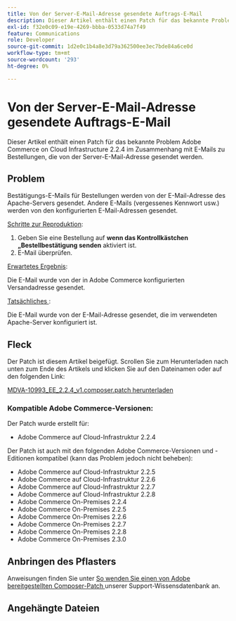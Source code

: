 ```yaml
---
title: Von der Server-E-Mail-Adresse gesendete Auftrags-E-Mail
description: Dieser Artikel enthält einen Patch für das bekannte Problem Adobe Commerce on Cloud Infrastructure 2.2.4 im Zusammenhang mit E-Mails zu Bestellungen, die von der Server-E-Mail-Adresse gesendet werden.
exl-id: f32e0c09-e19e-4269-bbba-0533d74a7f49
feature: Communications
role: Developer
source-git-commit: 1d2e0c1b4a8e3d79a362500ee3ec7bde84a6ce0d
workflow-type: tm+mt
source-wordcount: '293'
ht-degree: 0%

---
```


# Von der Server-E-Mail-Adresse gesendete Auftrags-E-Mail

Dieser Artikel enthält einen Patch für das bekannte Problem Adobe Commerce on Cloud Infrastructure 2.2.4 im Zusammenhang mit E-Mails zu Bestellungen, die von der Server-E-Mail-Adresse gesendet werden.

## Problem

Bestätigungs-E-Mails für Bestellungen werden von der E-Mail-Adresse des Apache-Servers gesendet. Andere E-Mails (vergessenes Kennwort usw.) werden von den konfigurierten E-Mail-Adressen gesendet.

<u>Schritte zur Reproduktion</u>:

1. Geben Sie eine Bestellung auf **wenn das Kontrollkästchen „Bestellbestätigung senden** aktiviert ist.
1. E-Mail überprüfen.

<u>Erwartetes Ergebnis</u>:

Die E-Mail wurde von der in Adobe Commerce konfigurierten Versandadresse gesendet.

<u>Tatsächliches </u>:

Die E-Mail wurde von der E-Mail-Adresse gesendet, die im verwendeten Apache-Server konfiguriert ist.

## Fleck

Der Patch ist diesem Artikel beigefügt. Scrollen Sie zum Herunterladen nach unten zum Ende des Artikels und klicken Sie auf den Dateinamen oder auf den folgenden Link:

[MDVA-10993\_EE\_2.2.4\_v1.composer.patch herunterladen](assets/MDVA-10993_EE_2.2.4_v1.composer.patch.zip)

### Kompatible Adobe Commerce-Versionen:

Der Patch wurde erstellt für:

* Adobe Commerce auf Cloud-Infrastruktur 2.2.4

Der Patch ist auch mit den folgenden Adobe Commerce-Versionen und -Editionen kompatibel (kann das Problem jedoch nicht beheben):

* Adobe Commerce auf Cloud-Infrastruktur 2.2.5
* Adobe Commerce auf Cloud-Infrastruktur 2.2.6
* Adobe Commerce auf Cloud-Infrastruktur 2.2.7
* Adobe Commerce auf Cloud-Infrastruktur 2.2.8
* Adobe Commerce On-Premises 2.2.4
* Adobe Commerce On-Premises 2.2.5
* Adobe Commerce On-Premises 2.2.6
* Adobe Commerce On-Premises 2.2.7
* Adobe Commerce On-Premises 2.2.8
* Adobe Commerce On-Premises 2.3.0

## Anbringen des Pflasters

Anweisungen finden Sie unter [So wenden Sie einen von Adobe bereitgestellten Composer-Patch ](/help/how-to/general/how-to-apply-a-composer-patch-provided-by-magento.md) unserer Support-Wissensdatenbank an.

## Angehängte Dateien
